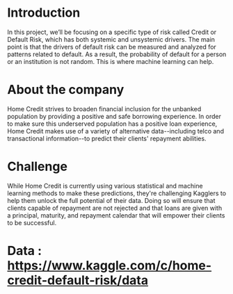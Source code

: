 # Introduction
In this project, we’ll be focusing on a specific type of risk called Credit or Default Risk, which has both systemic and unsystemic drivers. The main point is that the drivers of default risk can be measured and analyzed for patterns related to default. As a result, the probability of default for a person or an institution is not random. This is where machine learning can help.

# About the company
Home Credit strives to broaden financial inclusion for the unbanked population by providing a positive and safe borrowing experience. In order to make sure this underserved population has a positive loan experience, Home Credit makes use of a variety of alternative data--including telco and transactional information--to predict their clients' repayment abilities.

# Challenge
While Home Credit is currently using various statistical and machine learning methods to make these predictions, they're challenging Kagglers to help them unlock the full potential of their data. Doing so will ensure that clients capable of repayment are not rejected and that loans are given with a principal, maturity, and repayment calendar that will empower their clients to be successful.

# Data : https://www.kaggle.com/c/home-credit-default-risk/data

